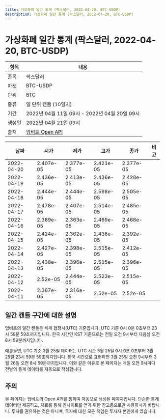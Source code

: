 ```yaml
---
title: 가상화폐 일간 통계 (팍스달러, 2022-04-20, BTC-USDP)
description: 가상화폐 일간 통계 (팍스달러, 2022-04-20, BTC-USDP)
---
```



가상화폐 일간 통계 (팍스달러, 2022-04-20, BTC-USDP)
===

|항목|내용|
|--|--|
|종목|팍스달러|
|마켓|BTC-USDP|
|단위|BTC|
|종류|일 단위 캔들 (10일치)|
|기간|2022년 04월 11일 09시 - 2022년 04월 20일 09시|
|생성일|2022년 04월 21일 09시|
|출처|[업비트 Open API](https://docs.upbit.com)|


|날짜|시가|저가|고가|종가|비고|
|--|--|--|--|--|--|
|2022-04-20|2.407e-05|2.377e-05|2.421e-05|2.377e-05|    |
|2022-04-19|2.436e-05|2.413e-05|2.436e-05|2.428e-05|    |
|2022-04-18|2.444e-05|2.444e-05|2.598e-05|2.505e-05|    |
|2022-04-17|2.478e-05|2.407e-05|2.514e-05|2.485e-05|    |
|2022-04-16|2.369e-05|2.363e-05|2.469e-05|2.468e-05|    |
|2022-04-15|2.424e-05|2.362e-05|2.438e-05|2.392e-05|    |
|2022-04-14|2.427e-05|2.398e-05|2.515e-05|2.412e-05|    |
|2022-04-13|2.438e-05|2.396e-05|2.515e-05|2.396e-05|    |
|2022-04-12|2.52e-05|2.444e-05|2.523e-05|2.515e-05|    |
|2022-04-11|2.367e-05|2.316e-05|2.52e-05|2.52e-05|    |


일간 캔들 구간에 대한 설명
---


업비트의 일간 캔들은 세계 협정시(UTC) 기준입니다. 
UTC 기준 0시 0분 0초부터 23시 59분 59초까지입니다. 
한국 시간인 KST 기준으로는 전일 오전 9시부터 다음날 오전 8시 59분까지입니다. 


예를들면, UTC 기준 3월 25일 데이터는 UTC 시준 3월 25일 0시 0분 0초부터 3월 25일 23시 59분 59초까지입니다. 
한국 시간으로 표현하면 3월 25일 오전 9시부터 3월 26일 오전 8시 59분까지입니다. 
이와 같은 이유로 본 페이지는 매일 오전 9시마다 전날의 통계 데이터를 자동으로 작성합니다. 


주의
---


본 페이지는 업비트의 Open API를 통하여 자동으로 생성된 페이지입니다. 
단순한 통계 데이터만 제공하고, 자료를 통해 인사이트를 얻기 위한 참고용으로만 사용하시기 바랍니다. 
투자를 권유하는 것은 아니며, 투자에 대한 모든 책임은 투자자 본인에게 있습니다. 
